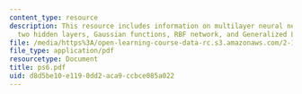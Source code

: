 ```yaml
---
content_type: resource
description: This resource includes information on multilayer neural network with
  two hidden layers, Gaussian functions, RBF network, and Generalized Lloyd algorithm.
file: /media/https%3A/open-learning-course-data-rc.s3.amazonaws.com/2-160-identification-estimation-and-learning-spring-2006/d8d5be10e1190dd2aca9ccbce085a022_ps6.pdf
file_type: application/pdf
resourcetype: Document
title: ps6.pdf
uid: d8d5be10-e119-0dd2-aca9-ccbce085a022
---
```

